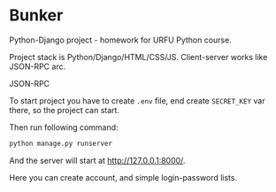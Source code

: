 # Bunker

Python-Django project - homework for URFU Python course.

Project stack is Python/Django/HTML/CSS/JS.
Client-server works like JSON-RPC arc. 

JSON-RPC

To start project you have to create `.env` file, end create `SECRET_KEY` var there, so the project can start.

Then run following command:
```bash
python manage.py runserver
```

And the server will start at http://127.0.0.1:8000/.

Here you can create account, and simple login-password lists.